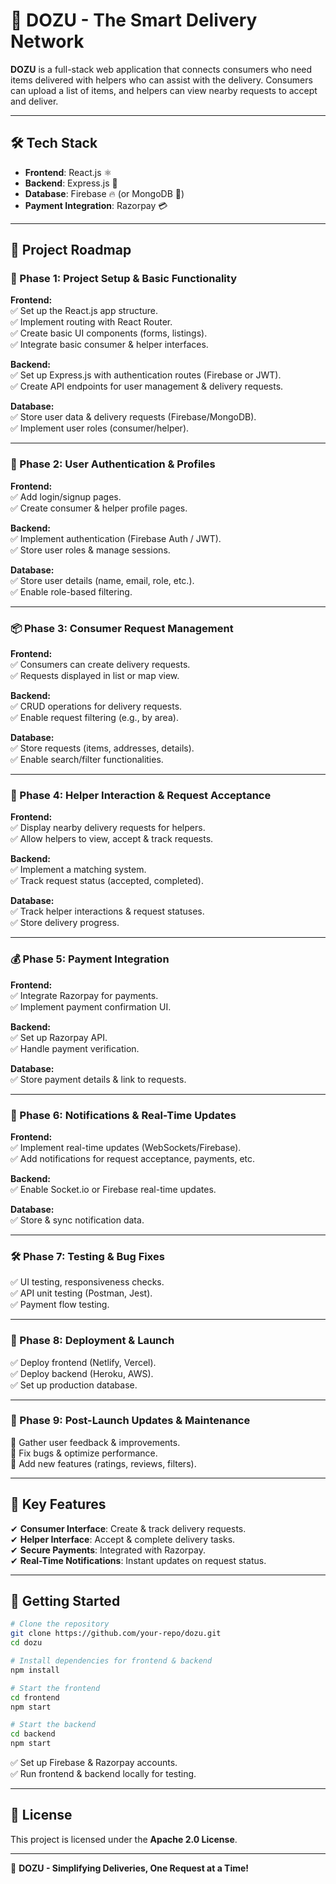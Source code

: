 # 🚀 DOZU - The Smart Delivery Network  

**DOZU** is a full-stack web application that connects consumers who need items delivered with helpers who can assist with the delivery. Consumers can upload a list of items, and helpers can view nearby requests to accept and deliver.  

---
## 🛠 Tech Stack  
- **Frontend**: React.js ⚛️  
- **Backend**: Express.js 🚀  
- **Database**: Firebase 🔥 (or MongoDB 🍃)  
- **Payment Integration**: Razorpay 💳  

---
## 📌 Project Roadmap  

### 🏁 Phase 1: Project Setup & Basic Functionality  
**Frontend:**  
✅ Set up the React.js app structure.  
✅ Implement routing with React Router.  
✅ Create basic UI components (forms, listings).  
✅ Integrate basic consumer & helper interfaces.  

**Backend:**  
✅ Set up Express.js with authentication routes (Firebase or JWT).  
✅ Create API endpoints for user management & delivery requests.  

**Database:**  
✅ Store user data & delivery requests (Firebase/MongoDB).  
✅ Implement user roles (consumer/helper).  

---
### 🔐 Phase 2: User Authentication & Profiles  
**Frontend:**  
✅ Add login/signup pages.  
✅ Create consumer & helper profile pages.  

**Backend:**  
✅ Implement authentication (Firebase Auth / JWT).  
✅ Store user roles & manage sessions.  

**Database:**  
✅ Store user details (name, email, role, etc.).  
✅ Enable role-based filtering.  

---
### 📦 Phase 3: Consumer Request Management  
**Frontend:**  
✅ Consumers can create delivery requests.  
✅ Requests displayed in list or map view.  

**Backend:**  
✅ CRUD operations for delivery requests.  
✅ Enable request filtering (e.g., by area).  

**Database:**  
✅ Store requests (items, addresses, details).  
✅ Enable search/filter functionalities.  

---
### 🤝 Phase 4: Helper Interaction & Request Acceptance  
**Frontend:**  
✅ Display nearby delivery requests for helpers.  
✅ Allow helpers to view, accept & track requests.  

**Backend:**  
✅ Implement a matching system.  
✅ Track request status (accepted, completed).  

**Database:**  
✅ Track helper interactions & request statuses.  
✅ Store delivery progress.  

---
### 💰 Phase 5: Payment Integration  
**Frontend:**  
✅ Integrate Razorpay for payments.  
✅ Implement payment confirmation UI.  

**Backend:**  
✅ Set up Razorpay API.  
✅ Handle payment verification.  

**Database:**  
✅ Store payment details & link to requests.  

---
### 🔔 Phase 6: Notifications & Real-Time Updates  
**Frontend:**  
✅ Implement real-time updates (WebSockets/Firebase).  
✅ Add notifications for request acceptance, payments, etc.  

**Backend:**  
✅ Enable Socket.io or Firebase real-time updates.  

**Database:**  
✅ Store & sync notification data.  

---
### 🛠 Phase 7: Testing & Bug Fixes  
✅ UI testing, responsiveness checks.  
✅ API unit testing (Postman, Jest).  
✅ Payment flow testing.  

---
### 🚀 Phase 8: Deployment & Launch  
✅ Deploy frontend (Netlify, Vercel).  
✅ Deploy backend (Heroku, AWS).  
✅ Set up production database.  

---
### 🔄 Phase 9: Post-Launch Updates & Maintenance  
🔹 Gather user feedback & improvements.  
🔹 Fix bugs & optimize performance.  
🔹 Add new features (ratings, reviews, filters).  

---
## 🌟 Key Features  
✔ **Consumer Interface**: Create & track delivery requests.  
✔ **Helper Interface**: Accept & complete delivery tasks.  
✔ **Secure Payments**: Integrated with Razorpay.  
✔ **Real-Time Notifications**: Instant updates on request status.  

---
## 🚀 Getting Started  
```sh
# Clone the repository
git clone https://github.com/your-repo/dozu.git
cd dozu

# Install dependencies for frontend & backend
npm install  

# Start the frontend
cd frontend
npm start

# Start the backend
cd backend
npm start
```
✅ Set up Firebase & Razorpay accounts.  
✅ Run frontend & backend locally for testing.  

---
## 📜 License  
This project is licensed under the **Apache 2.0 License**.  

---
🚀 **DOZU - Simplifying Deliveries, One Request at a Time!**  
